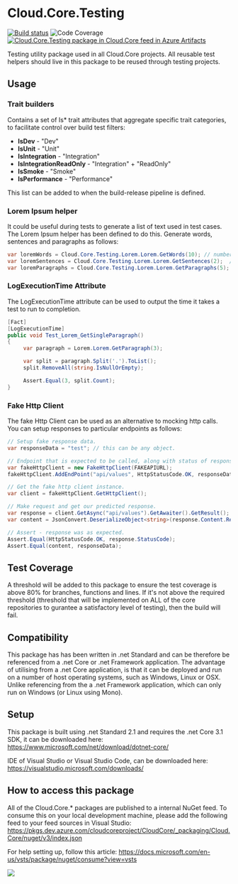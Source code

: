 # **Cloud.Core.Testing** 
[![Build status](https://dev.azure.com/cloudcoreproject/CloudCore/_apis/build/status/Cloud.Core%20Packages/Cloud.Core.Testing_Package)](https://dev.azure.com/cloudcoreproject/CloudCore/_build/latest?definitionId=25)
![Code Coverage](https://cloud1core.blob.core.windows.net/codecoveragebadges/Cloud.Core.Testing-LineCoverage.png) 
[![Cloud.Core.Testing package in Cloud.Core feed in Azure Artifacts](https://feeds.dev.azure.com/cloudcoreproject/dfc5e3d0-a562-46fe-8070-7901ac8e64a0/_apis/public/Packaging/Feeds/8949198b-5c74-42af-9d30-e8c462acada6/Packages/4a4d803b-f864-4da1-8060-6af8efb0e3e6/Badge)](https://dev.azure.com/cloudcoreproject/CloudCore/_packaging?_a=package&feed=8949198b-5c74-42af-9d30-e8c462acada6&package=4a4d803b-f864-4da1-8060-6af8efb0e3e6&preferRelease=true)

<div id="description">
Testing utility package used in all Cloud.Core projects.  All reusable test helpers should live in this package to be reused through testing projects.
</div>

## Usage
### Trait builders
Contains a set of Is* trait attributes that aggregate specific trait categories, to facilitate control over build test filters:

- **IsDev** - "Dev"
- **IsUnit** - "Unit"
- **IsIntegration** - "Integration"
- **IsIntegrationReadOnly** - "Integration" + "ReadOnly"
- **IsSmoke** - "Smoke"
- **IsPerformance** - "Performance"

This list can be added to when the build-release pipeline is defined.

### Lorem Ipsum helper
It could be useful during tests to generate a list of text used in test cases.  The Lorem Ipsum helper has been defined to do this.  Generate words, sentences and paragraphs as follows:

```csharp
var loremWords = Cloud.Core.Testing.Lorem.Lorem.GetWords(10); // number of words
var loremSentences = Cloud.Core.Testing.Lorem.Lorem.GetSentences(2);  // number of sentences
var loremParagraphs = Cloud.Core.Testing.Lorem.Lorem.GetParagraphs(5);  // number of paragraphs
```

### LogExecutionTime Attribute
The LogExecutionTime attribute can be used to output the time it takes a test to run to completion.

```csharp
[Fact]
[LogExecutionTime]
public void Test_Lorem_GetSingleParagraph()
{
     var paragraph = Lorem.Lorem.GetParagraph(3);

     var split = paragraph.Split('.').ToList();
     split.RemoveAll(string.IsNullOrEmpty);

     Assert.Equal(3, split.Count);
}
```

### Fake Http Client
The fake Http Client can be used as an alternative to mocking http calls.  You can setup responses to particular endpoints as follows:

```csharp
// Setup fake response data.
var responseData = "test"; // this can be any object.

// Endpoint that is expected to be called, along with status of response and a payload.
var fakeHttpClient = new FakeHttpClient(FAKEAPIURL);
fakeHttpClient.AddEndPoint("api/values", HttpStatusCode.OK, responseData);

// Get the fake http client instance.
var client = fakeHttpClient.GetHttpClient();

// Make request and get our predicted response.
var response = client.GetAsync("api/values").GetAwaiter().GetResult();
var content = JsonConvert.DeserializeObject<string>(response.Content.ReadAsStringAsync().GetAwaiter().GetResult());

// Assert - response was as expected.
Assert.Equal(HttpStatusCode.OK, response.StatusCode);
Assert.Equal(content, responseData);
```

## Test Coverage
A threshold will be added to this package to ensure the test coverage is above 80% for branches, functions and lines.  If it's not above the required threshold 
(threshold that will be implemented on ALL of the core repositories to gurantee a satisfactory level of testing), then the build will fail.

## Compatibility
This package has has been written in .net Standard and can be therefore be referenced from a .net Core or .net Framework application. The advantage of utilising from a .net Core application, 
is that it can be deployed and run on a number of host operating systems, such as Windows, Linux or OSX.  Unlike referencing from the a .net Framework application, which can only run on 
Windows (or Linux using Mono).
 
## Setup
This package is built using .net Standard 2.1 and requires the .net Core 3.1 SDK, it can be downloaded here: 
https://www.microsoft.com/net/download/dotnet-core/

IDE of Visual Studio or Visual Studio Code, can be downloaded here:
https://visualstudio.microsoft.com/downloads/

## How to access this package
All of the Cloud.Core.* packages are published to a internal NuGet feed.  To consume this on your local development machine, please add the following feed to your feed sources in Visual Studio:
https://pkgs.dev.azure.com/cloudcoreproject/CloudCore/_packaging/Cloud.Core/nuget/v3/index.json
 
For help setting up, follow this article: https://docs.microsoft.com/en-us/vsts/package/nuget/consume?view=vsts


<img src="https://cloud1core.blob.core.windows.net/icons/cloud_core_small.PNG" />
